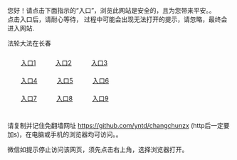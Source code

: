 您好！请点击下面指示的“入口”，浏览此网站是安全的，且为您带来平安。。 <br/>
点击入口后，请耐心等待， 过程中可能会出现无法打开的提示，请忽略，最终会进入网站. </br>

法轮大法在长春<br/>
<div style="padding:10px"><a style="margin:20px" target="_blank" href="https://d42cufp1xik1i.cloudfront.net/2Qpsp?lzztx" id="ccLink1" rel="nofollow">入口1</a> <a target="_blank" style="margin:20px" href="https://d38veimzrajs1v.cloudfront.net/2Qpsp?hajffpsg" id="ccLink2" rel="nofollow">入口2</a> <a style="margin:20px" target="_blank" href="https://d3u4b1hxhpt58t.cloudfront.net/2Qpsp?xsxlrdm" id="ccLink3" rel="nofollow">入口3</a></div>

<div style="padding:10px" ><a style="margin:20px" target="_blank" href="https://d42cufp1xik1i.cloudfront.net/2Qpsp?lzztx" id="ccLink4" rel="nofollow">入口4</a> <a style="margin:20px" href="https://d38veimzrajs1v.cloudfront.net/2Qpsp?hajffpsg" target="_blank" id="ccLink5" rel="nofollow">入口5</a> <a style="margin:20px" href="https://d3u4b1hxhpt58t.cloudfront.net/2Qpsp?xsxlrdm" target="_blank" id="ccLink6" rel="nofollow">入口6</a></div>

<div style="padding:10px"><a style="margin:20px" target="_blank" href="https://d42cufp1xik1i.cloudfront.net/2Qpsp?lzztx" id="ccLink7" rel="nofollow">入口7</a> <a style="margin:20px" href="https://d38veimzrajs1v.cloudfront.net/2Qpsp?hajffpsg" target="_blank" id="ccLink8" rel="nofollow">入口8</a> <a style="margin:20px" target="_blank" href="https://d3u4b1hxhpt58t.cloudfront.net/2Qpsp?xsxlrdm" id="ccLink9" rel="nofollow">入口9</a></div>

<br/>



请复制并记住免翻墙网址 https://github.com/yntd/changchunzx (http后一定要加s)，在电脑或手机的浏览器均可访问。。<br/>

微信如提示停止访问该网页，须先点击右上角，选择浏览器打开。
